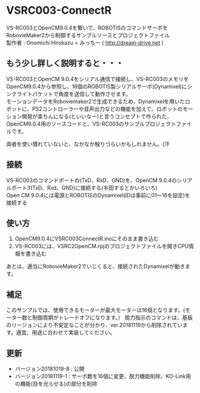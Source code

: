 # VSRC003-ConnectR
VS-RC003とOpenCM9.0.4を繋いで、ROBOTISのコマンドサーボをRobovieMaker2から制御するサンプルソースとプロジェクトファイル  
製作者 : Onomichi Hirokazu = みっちー ( http://dream-drive.net )

## もう少し詳しく説明すると・・・
VS-RC003とOpenCM 9.0.4をシリアル通信で接続し、VS-RC003のメモリをOpenCM9.0.4から参照し、16個のROBOTIS製シリアルサーボ(Dynamixel)にシンクライトパケットで角度を送信して動作させます。  
モーションデータをRoboviemaker2で生成できるため、Dynamixelを用いたロボットに、PS2コントローラーや音声出力などの機能を加えて、ロボットのモーション開発が楽ちんになる(といいなー)と言うコンセプトで作られた、OpenCM9.0.4用のソースコードと、VS-RC003のサンプルプロジェクトファイルです。  

両者を使い慣れていないと、なかなか触りづらいかもしれません。(汗  

## 接続
VS-RC003のコマンドポートの(TxD、RxD、GND)を、OpenCM 9.0.4のシリアルポート3(TxD、Rxd、GND)に接続する(半田するとかいろいろ)  
Open CM 9.0.4には電源とROBOTISのDynamixel(IDは事前に01～16を設定)を接続する  

## 使い方
1. OpenCM9.0.4にVSRC003ConnectR.inoにそのまま書き込む  
2. VS-RC003には、VSRC2OpenCM.rpjのプロジェクトファイルを開きCPU情報を書き込む

あとは、適当にRobovieMaker2でいじくると、接続されたDynamixelが動きます。

## 補足
このサンプルでは、使用できるモーターが最大モーターは16個となります。(モーター数と制御周期がトレードオフになります。）
脱力指示のコマンドは、基板のリージョンにより不安定なことが分かり、ver.20181119から削除されています。適宜、用途に合わせて実装してください。

## 更新 
 - バージョン20181019-8 : 公開
 - バージョン20181119-1 : サーボ数を16個に変更、脱力機能削除、KO-Link用の機能(目を光らせる)の部分を削除
